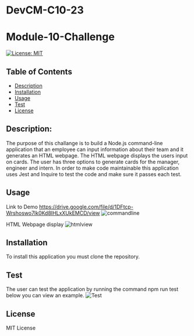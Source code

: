 # DevCM-C10-23

# Module-10-Challenge
[![License: MIT](https://img.shields.io/badge/License-MIT-yellow.svg)](https://opensource.org/licenses/MIT)

  ## Table of Contents
  - [Description](#description)
  - [Installation](#installation)
  - [Usage](#usage)
  - [Test](#test) 
  - [License](#license)
  
  ## Description:
  The purpose of this challange is to build a Node.js command-line application that an employee can input information about their team and it generates an HTML webpage. The HTML webpage displays the users input on cards. The user has three options to generate cards for the manager, engineer and intern. In order to make code maintainable this application uses Jest and Inquire to test the code and make sure it passes each test. 

  ## Usage
  Link to Demo
  https://drive.google.com/file/d/1DFtcp-Wrshoswo7lk0Kd8IHLxXUkEMCD/view
![commandline](../images/buildteamcommandline.jpg)

 HTML Webpage display
![htmlview](../images/htmldisplay.jpg)


  ## Installation
  To install this application you must clone the repository.

  ## Test
  The user can test the application by running the command npm run test below you can view an example.
    ![Test](../images/test.jpg)

  ## License
  MIT License


